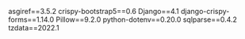 asgiref==3.5.2
crispy-bootstrap5==0.6
Django==4.1
django-crispy-forms==1.14.0
Pillow==9.2.0
python-dotenv==0.20.0
sqlparse==0.4.2
tzdata==2022.1
